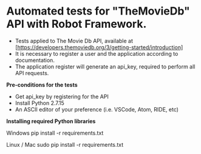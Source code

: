 # Automated tests for "TheMovieDb" API with Robot Framework.
- Tests applied to The Movie Db API, available at [https://developers.themoviedb.org/3/getting-started/introduction]
- It is necessary to register a user and the application according to documentation.
- The application register will generate an api_key, required to perform all API requests.

**Pre-conditions for the tests**
- Get api_key by registering for the API
- Install Python 2.7.15
- An ASCII editor of your preference (i.e. VSCode, Atom, RIDE, etc)

**Installing required Python libraries** 

Windows
pip install -r requirements.txt </br>

Linux / Mac
sudo pip install -r requirements.txt


